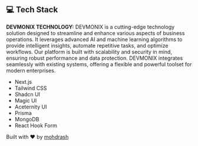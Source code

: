 

## 💻 Tech Stack

**DEVMONIX TECHNOLOGY:**
DEVMONIX is a cutting-edge technology solution designed to streamline and enhance various aspects of business operations. It leverages advanced AI and machine learning algorithms to provide intelligent insights, automate repetitive tasks, and optimize workflows. Our platform is built with scalability and security in mind, ensuring robust performance and data protection. DEVMONIX integrates seamlessly with existing systems, offering a flexible and powerful toolset for modern enterprises.

* Next.js
* Tailwind CSS
* Shadcn UI
* Magic UI
* Aceternity UI
* Prisma
* MongoDB
* React Hook Form

Built with ❤️ by [mohdrash](https://iamicy.vercel.app/)
